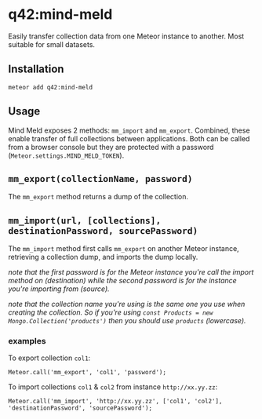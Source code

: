 # q42:mind-meld

Easily transfer collection data from one Meteor instance to another. Most suitable for small datasets.

## Installation

	meteor add q42:mind-meld

## Usage
Mind Meld exposes 2 methods: `mm_import` and `mm_export`. Combined, these enable transfer of full collections between applications. Both can be called from a browser console but they are protected with a password (`Meteor.settings.MIND_MELD_TOKEN`).

## `mm_export(collectionName, password)`
The `mm_export` method returns a dump of the collection.

## `mm_import(url, [collections], destinationPassword, sourcePassword)`
The `mm_import` method first calls `mm_export` on another Meteor instance, retrieving a collection dump, and imports the dump locally.

_note that the first password is for the Meteor instance you're call the import method on (destination) while the second password is for the instance you're importing from (source)._

_note that the collection name you're using is the same one you use when creating the collection. So if you're using `const Products = new Mongo.Collection('products')` then you should use `products` (lowercase)._

### examples

To export collection `col1`:

	Meteor.call('mm_export', 'col1', 'password');

To import collections `col1` & `col2` from instance `http://xx.yy.zz`:

	Meteor.call('mm_import', 'http://xx.yy.zz', ['col1', 'col2'], 'destinationPassword', 'sourcePassword');
